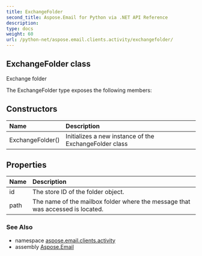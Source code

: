 ```yaml
---
title: ExchangeFolder
second_title: Aspose.Email for Python via .NET API Reference
description: 
type: docs
weight: 60
url: /python-net/aspose.email.clients.activity/exchangefolder/
---
```


## ExchangeFolder class

Exchange folder

The ExchangeFolder type exposes the following members:
## Constructors
| Name | Description |
| :- | :- |
|ExchangeFolder()|Initializes a new instance of the ExchangeFolder class|
## Properties
| Name | Description |
| :- | :- |
|id|The store ID of the folder object.|
|path|The name of the mailbox folder where the message that was accessed is located.|

### See Also

* namespace [aspose.email.clients.activity](/email/python-net/aspose.email.clients.activity/)
* assembly [Aspose.Email](/email/python-net/)

